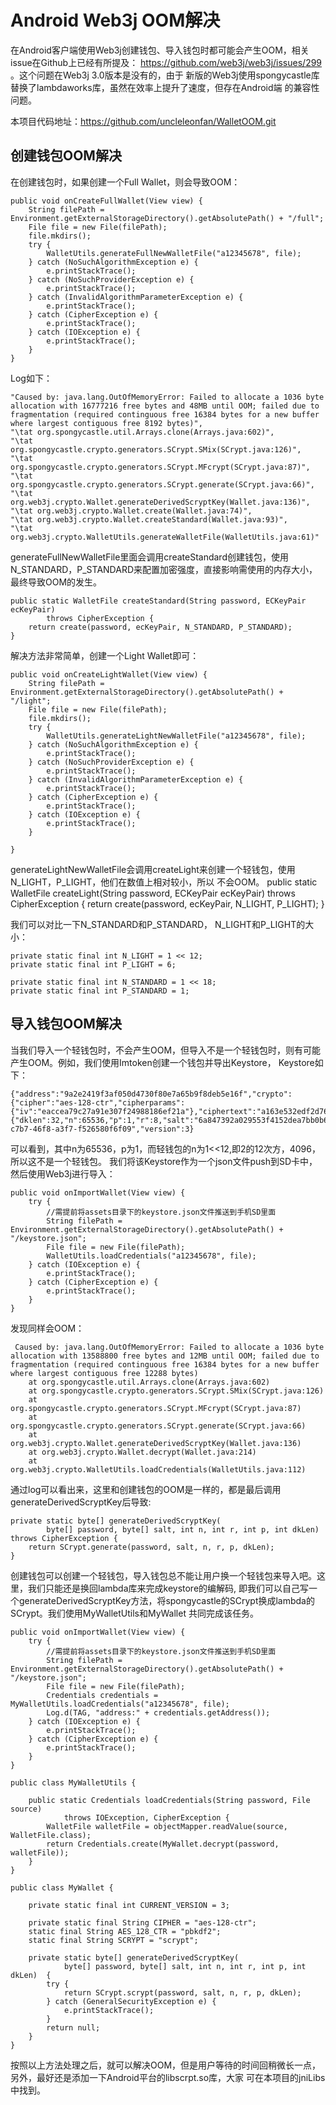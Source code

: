 # Android Web3j OOM解决
在Android客户端使用Web3j创建钱包、导入钱包时都可能会产生OOM，相关issue在Github上已经有所提及：
https://github.com/web3j/web3j/issues/299 。这个问题在Web3j 3.0版本是没有的，由于
新版的Web3j使用spongycastle库替换了lambdaworks库，虽然在效率上提升了速度，但存在Android端
的兼容性问题。

本项目代码地址：https://github.com/uncleleonfan/WalletOOM.git

## 创建钱包OOM解决
在创建钱包时，如果创建一个Full Wallet，则会导致OOM：

    public void onCreateFullWallet(View view) {
        String filePath = Environment.getExternalStorageDirectory().getAbsolutePath() + "/full";
        File file = new File(filePath);
        file.mkdirs();
        try {
            WalletUtils.generateFullNewWalletFile("a12345678", file);
        } catch (NoSuchAlgorithmException e) {
            e.printStackTrace();
        } catch (NoSuchProviderException e) {
            e.printStackTrace();
        } catch (InvalidAlgorithmParameterException e) {
            e.printStackTrace();
        } catch (CipherException e) {
            e.printStackTrace();
        } catch (IOException e) {
            e.printStackTrace();
        }
    }

Log如下：

    "Caused by: java.lang.OutOfMemoryError: Failed to allocate a 1036 byte allocation with 16777216 free bytes and 48MB until OOM; failed due to fragmentation (required continguous free 16384 bytes for a new buffer where largest contiguous free 8192 bytes)",
    "\tat org.spongycastle.util.Arrays.clone(Arrays.java:602)",
    "\tat org.spongycastle.crypto.generators.SCrypt.SMix(SCrypt.java:126)",
    "\tat org.spongycastle.crypto.generators.SCrypt.MFcrypt(SCrypt.java:87)",
    "\tat org.spongycastle.crypto.generators.SCrypt.generate(SCrypt.java:66)",
    "\tat org.web3j.crypto.Wallet.generateDerivedScryptKey(Wallet.java:136)",
    "\tat org.web3j.crypto.Wallet.create(Wallet.java:74)",
    "\tat org.web3j.crypto.Wallet.createStandard(Wallet.java:93)",
    "\tat org.web3j.crypto.WalletUtils.generateWalletFile(WalletUtils.java:61)"

generateFullNewWalletFile里面会调用createStandard创建钱包，使用N_STANDARD，P_STANDARD来配置加密强度，直接影响需使用的内存大小，最终导致OOM的发生。

    public static WalletFile createStandard(String password, ECKeyPair ecKeyPair)
            throws CipherException {
        return create(password, ecKeyPair, N_STANDARD, P_STANDARD);
    }


解决方法非常简单，创建一个Light Wallet即可：

    public void onCreateLightWallet(View view) {
        String filePath = Environment.getExternalStorageDirectory().getAbsolutePath() + "/light";
        File file = new File(filePath);
        file.mkdirs();
        try {
            WalletUtils.generateLightNewWalletFile("a12345678", file);
        } catch (NoSuchAlgorithmException e) {
            e.printStackTrace();
        } catch (NoSuchProviderException e) {
            e.printStackTrace();
        } catch (InvalidAlgorithmParameterException e) {
            e.printStackTrace();
        } catch (CipherException e) {
            e.printStackTrace();
        } catch (IOException e) {
            e.printStackTrace();
        }

    }

generateLightNewWalletFile会调用createLight来创建一个轻钱包，使用N_LIGHT，P_LIGHT，他们在数值上相对较小，所以
不会OOM。
    public static WalletFile createLight(String password, ECKeyPair ecKeyPair)
            throws CipherException {
        return create(password, ecKeyPair, N_LIGHT, P_LIGHT);
    }

我们可以对比一下N_STANDARD和P_STANDARD， N_LIGHT和P_LIGHT的大小：

    private static final int N_LIGHT = 1 << 12;
    private static final int P_LIGHT = 6;

    private static final int N_STANDARD = 1 << 18;
    private static final int P_STANDARD = 1;
## 导入钱包OOM解决
当我们导入一个轻钱包时，不会产生OOM，但导入不是一个轻钱包时，则有可能产生OOM。例如，我们使用Imtoken创建一个钱包并导出Keystore，
Keystore如下：

    {"address":"9a2e2419f3af050d4730f80e7a65b9f8deb5e16f","crypto":{"cipher":"aes-128-ctr","cipherparams":{"iv":"eaccea79c27a91e307f24988186ef21a"},"ciphertext":"a163e532edf2d76beaee5c26fd2c2fab071a9cb37627aa185ac89e223e41ab97","kdf":"scrypt","kdfparams":{"dklen":32,"n":65536,"p":1,"r":8,"salt":"6a847392a029553f4152dea7bb0b6fb0ac9eec29f55e572fe94603182f5ed7f1"},"mac":"3fad2a31e18c611b10df84db9ae368ce2e189b5c35e9f111e40ca4b4bfb02491"},"id":"032c47c2-c7b7-46f8-a3f7-f526580f6f09","version":3}

可以看到，其中n为65536，p为1，而轻钱包的n为1<<12,即2的12次方，4096，所以这不是一个轻钱包。
我们将该Keystore作为一个json文件push到SD卡中，然后使用Web3j进行导入：

    public void onImportWallet(View view) {
        try {
            //需提前将assets目录下的keystore.json文件推送到手机SD里面
            String filePath = Environment.getExternalStorageDirectory().getAbsolutePath() + "/keystore.json";
            File file = new File(filePath);
            WalletUtils.loadCredentials("a12345678", file);
        } catch (IOException e) {
            e.printStackTrace();
        } catch (CipherException e) {
            e.printStackTrace();
        }
    }

发现同样会OOM：

     Caused by: java.lang.OutOfMemoryError: Failed to allocate a 1036 byte allocation with 13588800 free bytes and 12MB until OOM; failed due to fragmentation (required continguous free 16384 bytes for a new buffer where largest contiguous free 12288 bytes)
        at org.spongycastle.util.Arrays.clone(Arrays.java:602)
        at org.spongycastle.crypto.generators.SCrypt.SMix(SCrypt.java:126)
        at org.spongycastle.crypto.generators.SCrypt.MFcrypt(SCrypt.java:87)
        at org.spongycastle.crypto.generators.SCrypt.generate(SCrypt.java:66)
        at org.web3j.crypto.Wallet.generateDerivedScryptKey(Wallet.java:136)
        at org.web3j.crypto.Wallet.decrypt(Wallet.java:214)
        at org.web3j.crypto.WalletUtils.loadCredentials(WalletUtils.java:112)

通过log可以看出来，这里和创建钱包的OOM是一样的，都是最后调用generateDerivedScryptKey后导致:

    private static byte[] generateDerivedScryptKey(
            byte[] password, byte[] salt, int n, int r, int p, int dkLen) throws CipherException {
        return SCrypt.generate(password, salt, n, r, p, dkLen);
    }
创建钱包可以创建一个轻钱包，导入钱包总不能让用户换一个轻钱包来导入吧。这里，我们只能还是换回lambda库来完成keystore的编解码,
即我们可以自己写一个generateDerivedScryptKey方法，将spongycastle的SCrypt换成lambda的SCrypt。我们使用MyWalletUtils和MyWallet
共同完成该任务。

    public void onImportWallet(View view) {
        try {
            //需提前将assets目录下的keystore.json文件推送到手机SD里面
            String filePath = Environment.getExternalStorageDirectory().getAbsolutePath() + "/keystore.json";
            File file = new File(filePath);
            Credentials credentials = MyWalletUtils.loadCredentials("a12345678", file);
            Log.d(TAG, "address:" + credentials.getAddress());
        } catch (IOException e) {
            e.printStackTrace();
        } catch (CipherException e) {
            e.printStackTrace();
        }
    }

    public class MyWalletUtils {

        public static Credentials loadCredentials(String password, File source)
                throws IOException, CipherException {
            WalletFile walletFile = objectMapper.readValue(source, WalletFile.class);
            return Credentials.create(MyWallet.decrypt(password, walletFile));
        }
    }

    public class MyWallet {

        private static final int CURRENT_VERSION = 3;

        private static final String CIPHER = "aes-128-ctr";
        static final String AES_128_CTR = "pbkdf2";
        static final String SCRYPT = "scrypt";

        private static byte[] generateDerivedScryptKey(
                byte[] password, byte[] salt, int n, int r, int p, int dkLen)  {
            try {
                return SCrypt.scrypt(password, salt, n, r, p, dkLen);
            } catch (GeneralSecurityException e) {
                e.printStackTrace();
            }
            return null;
        }
    }

按照以上方法处理之后，就可以解决OOM，但是用户等待的时间回稍微长一点，另外，最好还是添加一下Android平台的libscrpt.so库，大家
可在本项目的jniLibs中找到。




